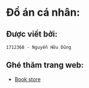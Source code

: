 # Đồ án cá nhân:

## Được viết bởi:

    1712368 - Nguyễn Hữu Dũng

## Ghé thăm trang web:

- [Book store](https://book-store-1712368.web.app)
